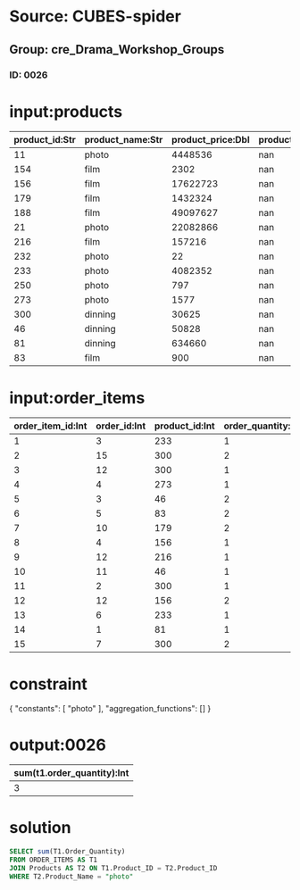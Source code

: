 # Source: CUBES-spider
## Group: cre_Drama_Workshop_Groups
### ID: 0026

# input:products

| product_id:Str | product_name:Str | product_price:Dbl | product_description:Str | other_product_service_details:Str |
|---|---|---|---|---|
| 11 | photo | 4448536 | nan | nan |
| 154 | film | 2302 | nan | nan |
| 156 | film | 17622723 | nan | nan |
| 179 | film | 1432324 | nan | nan |
| 188 | film | 49097627 | nan | nan |
| 21 | photo | 22082866 | nan | nan |
| 216 | film | 157216 | nan | nan |
| 232 | photo | 22 | nan | nan |
| 233 | photo | 4082352 | nan | nan |
| 250 | photo | 797 | nan | nan |
| 273 | photo | 1577 | nan | nan |
| 300 | dinning | 30625 | nan | nan |
| 46 | dinning | 50828 | nan | nan |
| 81 | dinning | 634660 | nan | nan |
| 83 | film | 900 | nan | nan |

# input:order_items

| order_item_id:Int | order_id:Int | product_id:Int | order_quantity:Str | other_item_details:Str |
|---|---|---|---|---|
| 1 | 3 | 233 | 1 | nan |
| 2 | 15 | 300 | 2 | nan |
| 3 | 12 | 300 | 1 | nan |
| 4 | 4 | 273 | 1 | nan |
| 5 | 3 | 46 | 2 | nan |
| 6 | 5 | 83 | 2 | nan |
| 7 | 10 | 179 | 2 | nan |
| 8 | 4 | 156 | 1 | nan |
| 9 | 12 | 216 | 1 | nan |
| 10 | 11 | 46 | 1 | nan |
| 11 | 2 | 300 | 1 | nan |
| 12 | 12 | 156 | 2 | nan |
| 13 | 6 | 233 | 1 | nan |
| 14 | 1 | 81 | 1 | nan |
| 15 | 7 | 300 | 2 | nan |

# constraint

{
  "constants": [
    "photo"
  ],
  "aggregation_functions": []
}

# output:0026

| sum(t1.order_quantity):Int |
|---|
| 3 |

# solution

```sql
SELECT sum(T1.Order_Quantity)
FROM ORDER_ITEMS AS T1
JOIN Products AS T2 ON T1.Product_ID = T2.Product_ID
WHERE T2.Product_Name = "photo"
```
